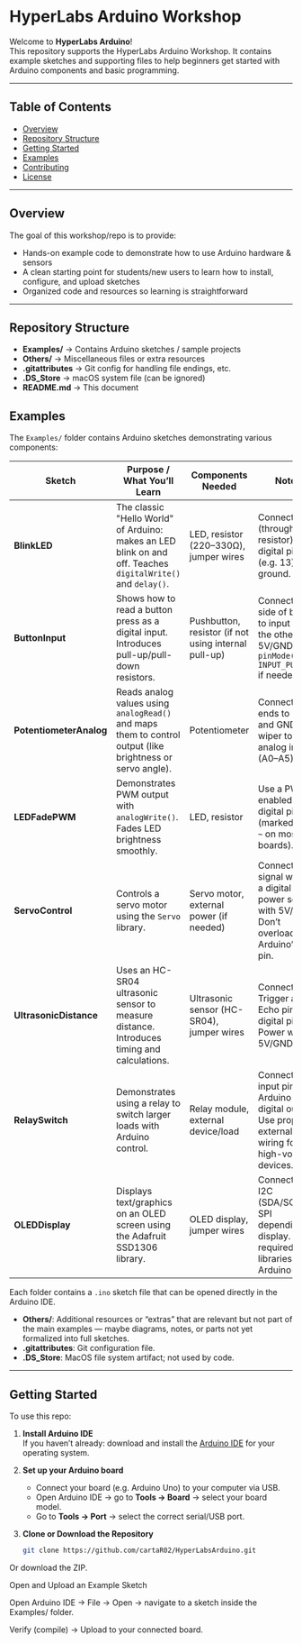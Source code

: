 # HyperLabs Arduino Workshop

Welcome to **HyperLabs Arduino**!  
This repository supports the HyperLabs Arduino Workshop. It contains example sketches and supporting files to help beginners get started with Arduino components and basic programming.

---

## Table of Contents

- [Overview](#overview)  
- [Repository Structure](#repository-structure)  
- [Getting Started](#getting-started)  
- [Examples](#examples)  
- [Contributing](#contributing)  
- [License](#license)  

---

## Overview

The goal of this workshop/repo is to provide:

- Hands-on example code to demonstrate how to use Arduino hardware & sensors  
- A clean starting point for students/new users to learn how to install, configure, and upload sketches  
- Organized code and resources so learning is straightforward  

---

## Repository Structure

- **Examples/** → Contains Arduino sketches / sample projects  
- **Others/** → Miscellaneous files or extra resources  
- **.gitattributes** → Git config for handling file endings, etc.  
- **.DS_Store** → macOS system file (can be ignored)  
- **README.md** → This document  



## Examples

The `Examples/` folder contains Arduino sketches demonstrating various components:

| Sketch | Purpose / What You’ll Learn | Components Needed | Notes |
|--------|------------------------------|-------------------|-------|
| **BlinkLED** | The classic "Hello World" of Arduino: makes an LED blink on and off. Teaches `digitalWrite()` and `delay()`. | LED, resistor (220–330Ω), jumper wires | Connect LED (through resistor) to a digital pin (e.g. 13) and ground. |
| **ButtonInput** | Shows how to read a button press as a digital input. Introduces pull-up/pull-down resistors. | Pushbutton, resistor (if not using internal pull-up) | Connect one side of button to input pin, the other to 5V/GND. Use `pinMode(pin, INPUT_PULLUP)` if needed. |
| **PotentiometerAnalog** | Reads analog values using `analogRead()` and maps them to control output (like brightness or servo angle). | Potentiometer | Connect pot ends to 5V and GND, wiper to an analog input (A0–A5). |
| **LEDFadePWM** | Demonstrates PWM output with `analogWrite()`. Fades LED brightness smoothly. | LED, resistor | Use a PWM-enabled digital pin (marked with `~` on most boards). |
| **ServoControl** | Controls a servo motor using the `Servo` library. | Servo motor, external power (if needed) | Connect signal wire to a digital pin, power servo with 5V/GND. Don’t overload Arduino’s 5V pin. |
| **UltrasonicDistance** | Uses an HC-SR04 ultrasonic sensor to measure distance. Introduces timing and calculations. | Ultrasonic sensor (HC-SR04), jumper wires | Connect Trigger and Echo pins to digital pins. Power with 5V/GND. |
| **RelaySwitch** | Demonstrates using a relay to switch larger loads with Arduino control. | Relay module, external device/load | Connect relay input pin to Arduino digital output. Use proper external wiring for high-voltage devices. |
| **OLEDDisplay** | Displays text/graphics on an OLED screen using the Adafruit SSD1306 library. | OLED display, jumper wires | Connect via I2C (SDA/SCL) or SPI depending on display. Install required libraries in Arduino IDE. |

Each folder contains a `.ino` sketch file that can be opened directly in the Arduino IDE.

  
- **Others/**: Additional resources or “extras” that are relevant but not part of the main examples — maybe diagrams, notes, or parts not yet formalized into full sketches.  
- **.gitattributes**: Git configuration file.  
- **.DS_Store**: MacOS file system artifact; not used by code.

---

## Getting Started

To use this repo:

1. **Install Arduino IDE**  
   If you haven’t already: download and install the [Arduino IDE](https://www.arduino.cc/en/software) for your operating system.

2. **Set up your Arduino board**  
   - Connect your board (e.g. Arduino Uno) to your computer via USB.  
   - Open Arduino IDE → go to **Tools → Board** → select your board model.  
   - Go to **Tools → Port** → select the correct serial/USB port.

3. **Clone or Download the Repository**  
   ```bash
   git clone https://github.com/cartaR02/HyperLabsArduino.git
Or download the ZIP.

Open and Upload an Example Sketch

Open Arduino IDE → File → Open → navigate to a sketch inside the Examples/ folder.

Verify (compile) → Upload to your connected board. 
